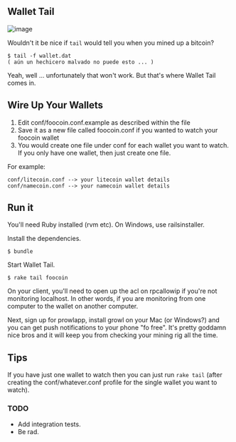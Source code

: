 ## Wallet Tail ##
![image](https://raw.github.com/squarism/wallet_tail/master/img/overview.png)

Wouldn't it be nice if `tail` would tell you when you mined up a bitcoin?

    $ tail -f wallet.dat
    ( aún un hechicero malvado no puede esto ... )

Yeah, well ... unfortunately that won't work.  But that's where Wallet Tail comes in.

## Wire Up Your Wallets ##

1. Edit conf/foocoin.conf.example as described within the file
1. Save it as a new file called foocoin.conf if you wanted to watch your foocoin wallet
1. You would create one file under conf for each wallet you want to watch.  If you only have one wallet, then just create one file.

For example:

    conf/litecoin.conf --> your litecoin wallet details
    conf/namecoin.conf --> your namecoin wallet details


## Run it ##
You'll need Ruby installed (rvm etc).  On Windows, use railsinstaller.

Install the dependencies.

    $ bundle

Start Wallet Tail.

    $ rake tail foocoin


On your client, you'll need to open up the acl on rpcallowip if you're not monitoring localhost.  In other words, if you are monitoring from one computer to the wallet on another computer.

Next, sign up for prowlapp, install growl on your Mac (or Windows?) and you can get push notifications to your phone "fo free". It's pretty goddamn nice bros and it will keep you from checking your mining rig all the time.


## Tips ##

If you have just one wallet to watch then you can just run `rake tail` (after creating the conf/whatever.conf profile for the single wallet you want to watch).


### TODO ###

- Add integration tests.
- Be rad.
